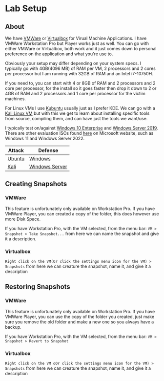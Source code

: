 # Lab Setup

## About

We have [VMWare](https://customerconnect.vmware.com/en/downloads/details?downloadGroup=WKST-PLAYER-1623-NEW\&productId=1039\&rPId=85399) or [Virtualbox](https://www.virtualbox.org/) for Virual Machine Applications. I have VMWare Workstation Pro but Player works just as well. You can go with either VMWare or Virtualbox, both work and it just comes down to personal preference on the application and what you're use to.

Obviously your setup may differ depending on your system specs. I typically go with 4GB(4096 MB) of RAM per VM, 2 processors and 2 cores per processor but I am running with 32GB of RAM and an Intel i7-10750H.

If you need to, you can start with 4 or 8GB of RAM and 2 processors and 2 core per processor, for the install so it goes faster then drop it down to 2 or 4GB of RAM and 2 processors and 1 core per processor for the victim machines.

For Linux VMs I use [Kubuntu](https://kubuntu.org/) usually just as I prefer KDE. We can go with a [Kali Linux VM](https://www.kali.org/get-kali/) but with this we get to learn about installing specific tools from source, compiling them, and can have just the tools we want/use.&#x20;

I typically test on/against [Windows 10 Enterprise](https://www.microsoft.com/en-us/evalcenter/evaluate-windows-10-enterprise) and [Windows Server 2019](https://www.microsoft.com/en-us/evalcenter/evaluate-windows-server-2019). There are other evaluation ISOs found [here](https://www.microsoft.com/en-us/evalcenter/) on Microsoft website, such as Windows 11 and Windows Server 2022.

| Attack                 | Defense                                |
| ---------------------- | -------------------------------------- |
| [Ubuntu](ubuntu-vm.md) | [Windows](windows-user-vm.md)          |
| [Kali](kali-vm.md)     | [Windows Server](windows-server-vm.md) |

## Creating Snapshots

### VMWare

This feature is unfortunately only available on Workstation Pro. If you have VMWare Player, you can created a copy of the folder, this does however use more Disk Space.

If you have Workstation Pro, with the VM selected, from the menu bar: `VM > Snapshot > Take Snapshot...` from here we can name the snapshot and give it a description.

### Virtualbox

`Right click on the VM(Or click the settings menu icon for the VM) > Snapshots` from here we can creature the snapshot, name it, and give it a description

## Restoring Snapshots

### VMWare

This feature is unfortunately only available on Workstation Pro. If you have VMWare Player, you can use the copy of the folder you created, just make sure you remove the old folder and make a new one so you always have a backup.

If you have Workstation Pro, with the VM selected, from the menu bar: `VM > Snapshot > Revert to Snapshot`

### Virtualbox

`Right click on the VM oOr click the settings menu icon for the VM) > Snapshots` from here we can creature the snapshot, name it, and give it a description

